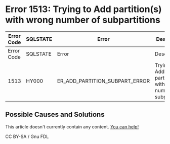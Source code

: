 
# Error 1513: Trying to Add partition(s) with wrong number of subpartitions


| Error Code | SQLSTATE | Error | Description |
| --- | --- | --- | --- |
| Error Code | SQLSTATE | Error | Description |
| 1513 | HY000 | ER_ADD_PARTITION_SUBPART_ERROR | Trying to Add partition(s) with wrong number of subpartitions |




## Possible Causes and Solutions


This article doesn't currently contain any content. [You can help!](/en/writing-and-editing-knowledge-base-articles/)



CC BY-SA / Gnu FDL

